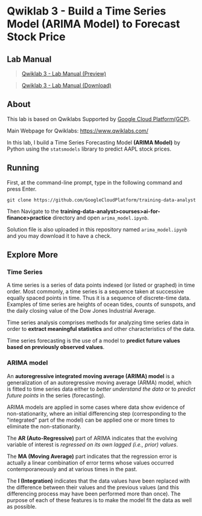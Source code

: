 # Qwiklab 3 - Build a Time Series Model (ARIMA Model) to Forecast Stock Price

## Lab Manual
>[Qwiklab 3 - Lab Manual (Preview)](https://github.com/PeterQiu0516/GoogleCloud-ML-for-Trading/blob/master/Course%201%20-%20Introduction%20to%20Trading%2C%20Machine%20Learning%20%26%20GCP/Qwiklab%203%20-%20Build%20a%20Time%20Series%20Model%20(ARIMA%20Model)%20to%20Forecast%20Stock%20Price/Qwiklab%203%20-%20Lab%20Manual.pdf)

>[Qwiklab 3 - Lab Manual (Download)](https://github.com/PeterQiu0516/GoogleCloud-ML-for-Trading/raw/master/Course%201%20-%20Introduction%20to%20Trading%2C%20Machine%20Learning%20%26%20GCP/Qwiklab%203%20-%20Build%20a%20Time%20Series%20Model%20(ARIMA%20Model)%20to%20Forecast%20Stock%20Price/Qwiklab%203%20-%20Lab%20Manual.pdf)

## About
This lab is based on Qwiklabs Supported by [Google Cloud Platform(GCP)](https://cloud.google.com/). 

Main Webpage for Qwiklabs: https://www.qwiklabs.com/

In this lab, I build a Time Series Forecasting Model **(ARIMA Model)** by Python using the `statsmodels` library to predict AAPL stock prices.

## Running

First, at the command-line prompt, type in the following command and press Enter.

```
git clone https://github.com/GoogleCloudPlatform/training-data-analyst
```

Then Navigate to the **training-data-analyst>courses>ai-for-finance>practice** directory and open `arima_model.ipynb`.

Solution file is also uploaded in this repository named `arima_model.ipynb` and you may download it to have a check.

## Explore More
### Time Series
A time series is a series of data points indexed (or listed or graphed) in time order. Most commonly, a time series is a sequence taken at successive equally spaced points in time. Thus it is a sequence of discrete-time data. Examples of time series are heights of ocean tides, counts of sunspots, and the daily closing value of the Dow Jones Industrial Average.

Time series analysis comprises methods for analyzing time series data in order to **extract meaningful statistics** and other characteristics of the data. 

Time series forecasting is the use of a model to **predict future values based on previously observed values**.

### ARIMA model

An **autoregressive integrated moving average (ARIMA) model** is a generalization of an autoregressive moving average (ARMA) model, which is fitted to time series data either to *better understand the data* or to *predict future points* in the series (forecasting). 

ARIMA models are applied in some cases where data show evidence of non-stationarity, where an initial differencing step (corresponding to the "integrated" part of the model) can be applied one or more times to eliminate the non-stationarity.

The **AR (Auto-Regressive)** part of ARIMA indicates that the evolving variable of interest is *regressed on its own lagged (i.e., prior) values*. 

The **MA (Moving Average)** part indicates that the regression error is actually a linear combination of error terms whose values occurred contemporaneously and at various times in the past. 


The **I (Integration)** indicates that the data values have been replaced with the difference between their values and the previous values (and this differencing process may have been performed more than once). The purpose of each of these features is to make the model fit the data as well as possible.

